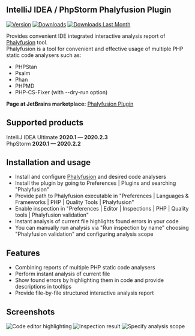 IntelliJ IDEA / PhpStorm Phalyfusion Plugin
-------------
[![Version](http://phpstorm.espend.de/badge/15198/version)](https://plugins.jetbrains.com/plugin/15198)
[![Downloads](https://img.shields.io/jetbrains/plugin/d/15198)](https://plugins.jetbrains.com/plugin/15198)
[![Downloads Last Month](http://phpstorm.espend.de/badge/15198/last-month)](https://plugins.jetbrains.com/plugin/15198)

Provides convenient IDE integrated interactive analysis report of [Phalyfusion](https://github.com/taptima/phalyfusion) tool.  
Phalyfusion is a tool for convenient and effective usage of multiple PHP static code analysers such as:

*   PHPStan
*   Psalm
*   Phan
*   PHPMD
*   PHP-CS-Fixer (with --dry-run option)

__Page at JetBrains marketplace:__ [Phalyfusion Plugin](https://plugins.jetbrains.com/plugin/15198-phalyfusion)
## Supported products

IntelliJ IDEA Ultimate __2020.1 — 2020.2.3__  
PhpStorm __2020.1 — 2020.2.2__

## Installation and usage

*   Install and configure [Phalyfusion](https://github.com/taptima/phalyfusion) and desired code analysers
*   Install the plugin by going to Preferences | Plugins and searching "Phalyfusion" 
*   Provide path to Phalyfusion executable in "Preferences | Languages & Frameworks | PHP | Quality Tools | Phalyfusion"
*   Enable inspection in "Preferences | Editor | Inspections | PHP | Quality tools | Phalyfusion validation"
*   Instant analysis of current file highlights found errors in your code
*   You can manually run analysis via "Run inspection by name" choosing "Phalyfusion validation" and configuring analysis scope

## Features

*   Combining reports of multiple PHP static code analysers
*   Perform instant analysis of current file
*   Show found errors by highlighting them in code and provide descriptions in tooltips
*   Provide file-by-file structured interactive analysis report

## Screenshots

![Code editor highlighting](https://plugins.jetbrains.com/files/15198/screenshot_23442.png)
![Inspection result](https://plugins.jetbrains.com/files/15198/screenshot_23443.png)
![Specify analysis scope](https://plugins.jetbrains.com/files/15198/screenshot_23444.png)
